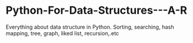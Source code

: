 # Python-For-Data-Structures---A-R
Everything about data structure in Python. Sorting, searching, hash mapping, tree, graph, liked list, recursion,.etc
